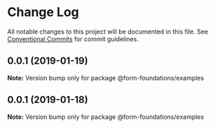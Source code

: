 # Change Log

All notable changes to this project will be documented in this file.
See [Conventional Commits](https://conventionalcommits.org) for commit guidelines.

## 0.0.1 (2019-01-19)

**Note:** Version bump only for package @form-foundations/examples





## 0.0.1 (2019-01-18)

**Note:** Version bump only for package @form-foundations/examples
